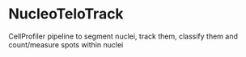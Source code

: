 # NucleoTeloTrack
CellProfiler pipeline to segment nuclei, track them, classify them and count/measure spots within nuclei
